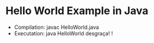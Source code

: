 # Hello World Example in Java

* Compilation: javac HelloWorld.java
* Executation: java HelloWorld 
desgraça!
!
